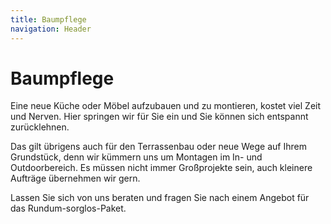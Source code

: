 ```yaml
---
title: Baumpflege
navigation: Header
---
```


# Baumpflege

Eine neue Küche oder Möbel aufzubauen und zu montieren, kostet viel Zeit und Nerven. Hier springen wir für Sie ein und Sie können sich entspannt zurücklehnen.

Das gilt übrigens auch für den Terrassenbau oder neue Wege auf Ihrem Grundstück, denn wir kümmern uns um Montagen im In- und Outdoorbereich. Es müssen nicht immer Großprojekte sein, auch kleinere Aufträge übernehmen wir gern.



Lassen Sie sich von uns beraten und fragen Sie nach einem Angebot für das Rundum-sorglos-Paket.

